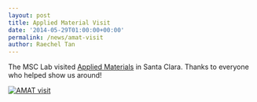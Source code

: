 ```yaml
---
layout: post
title: Applied Material Visit
date: '2014-05-29T01:00:00+00:00'
permalink: /news/amat-visit
author: Raechel Tan
---
```

<p>The MSC Lab visited <a href="http://www.appliedmaterials.com/" target="_new">Applied Materials</a> in Santa Clara. Thanks to everyone who helped  show us around!</p><p class="indent"><a href="{{ site.baseurl }}/assets/images/posts/AMATvisit2014.jpg" ><img src="{{ site.baseurl }}/assets/images/posts/AMATvisit2014.jpg" alt="AMAT visit" border="0"></a></p>
